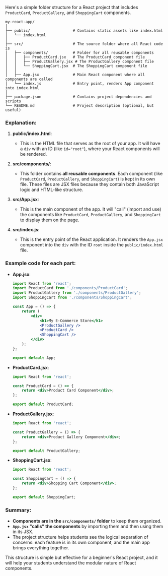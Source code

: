 Here's a simple folder structure for a React project that includes `ProductCard`, `ProductGallery`, and `ShoppingCart` components. 

```
my-react-app/
│
├── public/                   # Contains static assets like index.html
│   └── index.html
│
├── src/                      # The source folder where all React code is
│   ├── components/           # Folder for all reusable components
│   │   ├── ProductCard.jsx   # The ProductCard component file
│   │   ├── ProductGallery.jsx # The ProductGallery component file
│   │   └── ShoppingCart.jsx  # The ShoppingCart component file
│   │
│   ├── App.jsx               # Main React component where all components are called
│   └── index.js              # Entry point, renders App component into index.html
│
├── package.json              # Contains project dependencies and scripts
└── README.md                 # Project description (optional, but useful)
```

### Explanation:

1. **public/index.html**:
   - This is the HTML file that serves as the root of your app. It will have a `div` with an ID (like `id="root"`), where your React components will be rendered.

2. **src/components/**:
   - This folder contains **all reusable components**. Each component (like `ProductCard`, `ProductGallery`, and `ShoppingCart`) is kept in its own file. These files are JSX files because they contain both JavaScript logic and HTML-like structure.

3. **src/App.jsx**:
   - This is the main component of the app. It will "call" (import and use) the components like `ProductCard`, `ProductGallery`, and `ShoppingCart` to display them on the page.

4. **src/index.js**:
   - This is the entry point of the React application. It renders the `App.jsx` component into the `div` with the ID `root` inside the `public/index.html` file.

### Example code for each part:

- **App.jsx**:
    ```jsx
    import React from 'react';
    import ProductCard from './components/ProductCard';
    import ProductGallery from './components/ProductGallery';
    import ShoppingCart from './components/ShoppingCart';

    const App = () => {
        return (
            <div>
                <h1>My E-Commerce Store</h1>
                <ProductGallery />
                <ProductCard />
                <ShoppingCart />
            </div>
        );
    };

    export default App;
    ```

- **ProductCard.jsx**:
    ```jsx
    import React from 'react';

    const ProductCard = () => {
        return <div>Product Card Component</div>;
    };

    export default ProductCard;
    ```

- **ProductGallery.jsx**:
    ```jsx
    import React from 'react';

    const ProductGallery = () => {
        return <div>Product Gallery Component</div>;
    };

    export default ProductGallery;
    ```

- **ShoppingCart.jsx**:
    ```jsx
    import React from 'react';

    const ShoppingCart = () => {
        return <div>Shopping Cart Component</div>;
    };

    export default ShoppingCart;
    ```

### Summary:
- **Components are in the `src/components/` folder** to keep them organized.
- **`App.jsx` "calls" the components** by importing them and then using them in its JSX.
- The project structure helps students see the logical separation of concerns: each feature is in its own component, and the main app brings everything together.

This structure is simple but effective for a beginner's React project, and it will help your students understand the modular nature of React components.